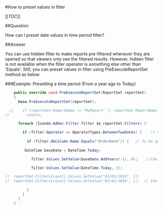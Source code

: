 #How to preset values in filter

[[_TOC_]]

##Question

How can I preset date values in time period filter?

##Answer

You can use hidden filter to make reports pre-filtered whenever they are opened so that viewers only see the filtered results. However, hidden filter is not available when the filter operator is something else other than 'Equals'. Still, you can preset values in filter using PreExecuteReportSet method as below


###Example: Presetting a time period (From a year ago to Today)

```csharp
    public override void PreExecuteReportSet(ReportSet reportSet) 
    {
      base.PreExecuteReportSet(reportSet);

  //    if (reportSet.ReportName != "MyReport" || reportSet.ReportName != "MyReport2")  // You can choose to which report this overriding to be applied
//        return;              

      foreach (Izenda.AdHoc.Filter filter in reportSet.Filters) {

        if (filter.Operator == OperatorTypes.BetweenTwoDates) {    // can choose filter as well based on its operator
          
          if (filter.dbColumn.Name.Equals("OrderDate")) {   // To be applied to "OrderDate" filter            
            
         DateTime baseDate = DateTime.Today;

            filter.Values.SetValue(baseDate.AddYears(-1), 0);    //the'Between' operator takes two parameters. the first one's indexed as 0. '-1' for a year ago

            filter.Values.SetValue(DateTime.Today, 1);   

//  reportSet.Filters[count].Values.SetValue("01/01/2010", 1);
//  reportSet.Filters[count].Values.SetValue("01/01/2016", 1);  // the date value could be a specific date 

          }
        }
      }
    }

```

